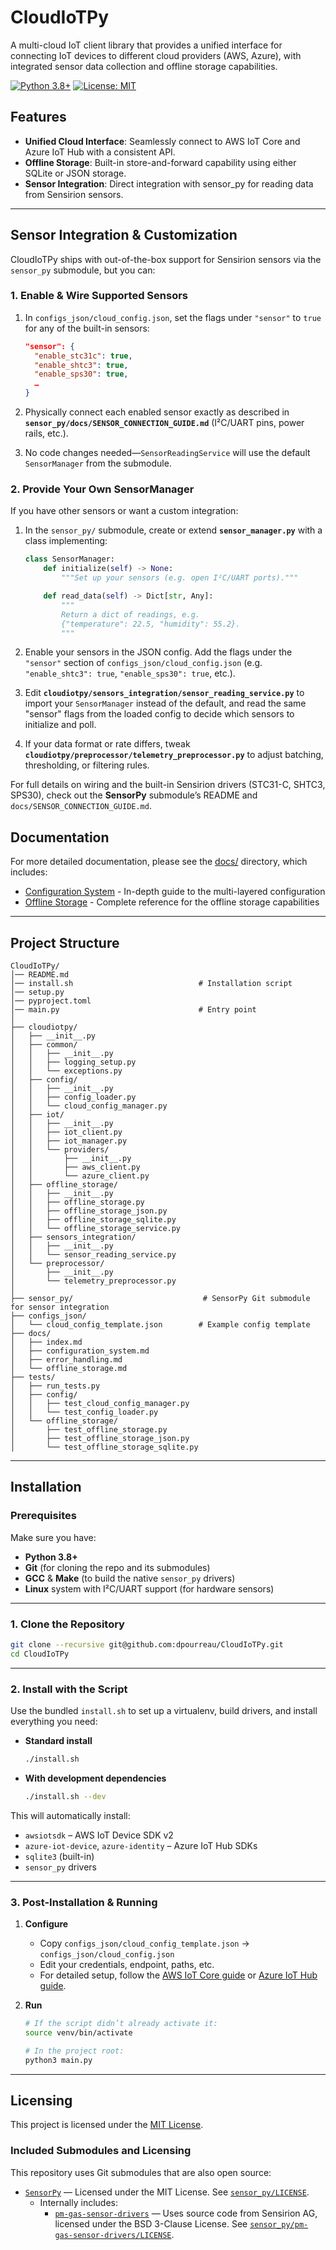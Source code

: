 # CloudIoTPy

A multi-cloud IoT client library that provides a unified interface for connecting IoT devices to different cloud providers (AWS, Azure), with integrated sensor data collection and offline storage capabilities.

[![Python 3.8+](https://img.shields.io/badge/python-3.8+-blue.svg)](https://www.python.org/downloads/)
[![License: MIT](https://img.shields.io/badge/License-MIT-yellow.svg)](https://opensource.org/licenses/MIT)

## Features

- **Unified Cloud Interface**: Seamlessly connect to AWS IoT Core and Azure IoT Hub with a consistent API.
- **Offline Storage**: Built-in store-and-forward capability using either SQLite or JSON storage.
- **Sensor Integration**: Direct integration with sensor_py for reading data from Sensirion sensors.

---

## Sensor Integration & Customization

CloudIoTPy ships with out-of-the-box support for Sensirion sensors via the `sensor_py` submodule, but you can:

### 1. Enable & Wire Supported Sensors
1. In `configs_json/cloud_config.json`, set the flags under `"sensor"` to `true` for any of the built-in sensors:
   ```json
   "sensor": {
     "enable_stc31c": true,
     "enable_shtc3": true,
     "enable_sps30": true,
     …
   }
   ```

2. Physically connect each enabled sensor exactly as described in **`sensor_py/docs/SENSOR_CONNECTION_GUIDE.md`** (I²C/UART pins, power rails, etc.).
3. No code changes needed—`SensorReadingService` will use the default `SensorManager` from the submodule.

### 2. Provide Your Own SensorManager

If you have other sensors or want a custom integration:

1. In the `sensor_py/` submodule, create or extend **`sensor_manager.py`** with a class implementing:

   ```python
   class SensorManager:
       def initialize(self) -> None:
           """Set up your sensors (e.g. open I²C/UART ports)."""

       def read_data(self) -> Dict[str, Any]:
           """
           Return a dict of readings, e.g.
           {"temperature": 22.5, "humidity": 55.2}.
           """
   ```
4. Enable your sensors in the JSON config. Add the flags under the `"sensor"` section of `configs_json/cloud_config.json` (e.g. `"enable_shtc3": true`, `"enable_sps30": true`, etc.).
2. Edit **`cloudiotpy/sensors_integration/sensor_reading_service.py`** to import your `SensorManager` instead of the default, and read the same "sensor" flags from the loaded config to decide which sensors to initialize and poll.
3. If your data format or rate differs, tweak **`cloudiotpy/preprocessor/telemetry_preprocessor.py`** to adjust batching, thresholding, or filtering rules.

For full details on wiring and the built-in Sensirion drivers (STC31-C, SHTC3, SPS30), check out the **SensorPy** submodule’s README and `docs/SENSOR_CONNECTION_GUIDE.md`.

## Documentation

For more detailed documentation, please see the [docs/](docs/index.md) directory, which includes:

- [Configuration System](docs/configuration_system.md) - In-depth guide to the multi-layered configuration
- [Offline Storage](docs/offline_storage.md) - Complete reference for the offline storage capabilities

---

## Project Structure

```
CloudIoTPy/
│── README.md
│── install.sh                            # Installation script
│── setup.py
│── pyproject.toml
│── main.py                               # Entry point
│
├── cloudiotpy/
│   ├── __init__.py
│   ├── common/
│   │   ├── __init__.py
│   │   ├── logging_setup.py
│   │   └── exceptions.py
│   ├── config/
│   │   ├── __init__.py
│   │   ├── config_loader.py
│   │   └── cloud_config_manager.py
│   ├── iot/
│   │   ├── __init__.py
│   │   ├── iot_client.py
│   │   ├── iot_manager.py
│   │   └── providers/
│   │       ├── __init__.py
│   │       ├── aws_client.py
│   │       └── azure_client.py
│   ├── offline_storage/
│   │   ├── __init__.py
│   │   ├── offline_storage.py
│   │   ├── offline_storage_json.py
│   │   ├── offline_storage_sqlite.py
│   │   └── offline_storage_service.py
│   ├── sensors_integration/
│   │   ├── __init__.py
│   │   └── sensor_reading_service.py
│   └── preprocessor/
│       ├── __init__.py
│       └── telemetry_preprocessor.py
│
├── sensor_py/                             # SensorPy Git submodule for sensor integration
├── configs_json/
│   └── cloud_config_template.json        # Example config template
├── docs/
│   ├── index.md
│   ├── configuration_system.md
│   ├── error_handling.md
│   └── offline_storage.md
├── tests/
│   ├── run_tests.py
│   ├── config/
│   │   ├── test_cloud_config_manager.py
│   │   └── test_config_loader.py
│   └── offline_storage/
│       ├── test_offline_storage.py
│       ├── test_offline_storage_json.py
│       └── test_offline_storage_sqlite.py
```
---

## Installation

### Prerequisites

Make sure you have:

* **Python 3.8+**
* **Git** (for cloning the repo and its submodules)
* **GCC** & **Make** (to build the native `sensor_py` drivers)
* **Linux** system with I²C/UART support (for hardware sensors)

---

### 1. Clone the Repository

```bash
git clone --recursive git@github.com:dpourreau/CloudIoTPy.git
cd CloudIoTPy
```

---

### 2. Install with the Script

Use the bundled `install.sh` to set up a virtualenv, build drivers, and install everything you need:

* **Standard install**

  ```bash
  ./install.sh
  ```

* **With development dependencies**

  ```bash
  ./install.sh --dev
  ```

This will automatically install:

* `awsiotsdk` – AWS IoT Device SDK v2
* `azure-iot-device`, `azure-identity` – Azure IoT Hub SDKs
* `sqlite3` (built-in)
* `sensor_py` drivers

---

### 3. Post-Installation & Running

1. **Configure**

   * Copy `configs_json/cloud_config_template.json` → `configs_json/cloud_config.json`
   * Edit your credentials, endpoint, paths, etc.
   * For detailed setup, follow the [AWS IoT Core guide](docs/using_AWS_IoT_Core.md) or [Azure IoT Hub guide](docs/using_Azure-IoT_Hub.md).

2. **Run**

   ```bash
   # If the script didn’t already activate it:
   source venv/bin/activate
   
   # In the project root:
   python3 main.py
   ```

---

## Licensing

This project is licensed under the [MIT License](LICENSE).

### Included Submodules and Licensing

This repository uses Git submodules that are also open source:

- [`SensorPy`](https://github.com/dpourreau/SensorPy) — Licensed under the MIT License. See [`sensor_py/LICENSE`](https://github.com/dpourreau/SensorPy/blob/main/LICENSE).
    - Internally includes:
        - [`pm-gas-sensor-drivers`](https://github.com/dpourreau/pm-gas-sensor-drivers) — Uses source code from Sensirion AG, licensed under the BSD 3-Clause License. See [`sensor_py/pm-gas-sensor-drivers/LICENSE`](https://github.com/dpourreau/pm-gas-sensor-drivers/blob/main/LICENSE).
